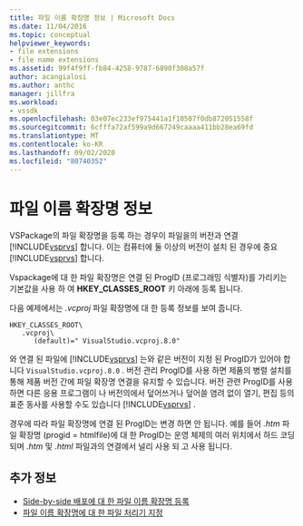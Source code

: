 ```yaml
---
title: 파일 이름 확장명 정보 | Microsoft Docs
ms.date: 11/04/2016
ms.topic: conceptual
helpviewer_keywords:
- file extensions
- file name extensions
ms.assetid: 99f4f9ff-fb84-4258-9787-6890f308a57f
author: acangialosi
ms.author: anthc
manager: jillfra
ms.workload:
- vssdk
ms.openlocfilehash: 03e07ec233ef975441a1f10507f0db872051558f
ms.sourcegitcommit: 6cfffa72af599a9d667249caaaa411bb28ea69fd
ms.translationtype: MT
ms.contentlocale: ko-KR
ms.lasthandoff: 09/02/2020
ms.locfileid: "80740352"
---
```

# <a name="about-file-name-extensions"></a>파일 이름 확장명 정보
VSPackage의 파일 확장명을 등록 하는 경우이 파일을의 버전과 연결 [!INCLUDE[vsprvs](../code-quality/includes/vsprvs_md.md)] 합니다. 이는 컴퓨터에 둘 이상의 버전이 설치 된 경우에 중요 [!INCLUDE[vsprvs](../code-quality/includes/vsprvs_md.md)] 합니다.

 Vspackage에 대 한 파일 확장명은 연결 된 ProgID (프로그래밍 식별자)를 가리키는 기본값을 사용 하 여 **HKEY_CLASSES_ROOT** 키 아래에 등록 됩니다.

 다음 예제에서는 *.vcproj* 파일 확장명에 대 한 등록 정보를 보여 줍니다.

```
HKEY_CLASSES_ROOT\
   .vcproj\
      (default)=" VisualStudio.vcproj.8.0"
```

 와 연결 된 파일에 [!INCLUDE[vsprvs](../code-quality/includes/vsprvs_md.md)] 는와 같은 버전이 지정 된 ProgID가 있어야 합니다 `VisualStudio.vcproj.8.0` . 버전 관리 ProgID를 사용 하면 제품의 병렬 설치를 통해 제품 버전 간에 파일 확장명 연결을 유지할 수 있습니다. 버전 관련 ProgID를 사용 하면 다른 응용 프로그램이 나 버전의에서 덮어쓰거나 덮어쓸 염려 없이 열기, 편집 등의 표준 동사를 사용할 수도 있습니다 [!INCLUDE[vsprvs](../code-quality/includes/vsprvs_md.md)] .

 경우에 따라 파일 확장명에 연결 된 ProgID는 변경 하면 안 됩니다. 예를 들어 *.htm* 파일 확장명 (progid = htmlfile)에 대 한 ProgID는 운영 체제의 여러 위치에서 하드 코딩 되며 *.htm* 및 *.html* 파일과의 연결에서 널리 사용 되 고 사용 됩니다.

## <a name="see-also"></a>추가 정보
- [Side-by-side 배포에 대 한 파일 이름 확장명 등록](../extensibility/registering-file-name-extensions-for-side-by-side-deployments.md)
- [파일 이름 확장명에 대 한 파일 처리기 지정](../extensibility/specifying-file-handlers-for-file-name-extensions.md)
